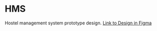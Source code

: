 # HMS
Hostel management system prototype design.
[Link to Design in Figma](https://www.figma.com/file/LtR5w7M6BnLRwV2hRCoHgl/Hostel-Automation-System?type=design&node-id=0%3A1&mode=design&t=LjM7Oo8hIdbmxlKO-1)
